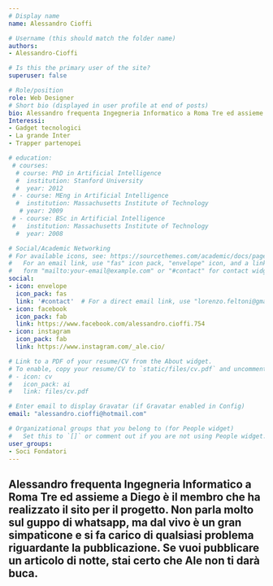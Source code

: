 ```yaml
---
# Display name
name: Alessandro Cioffi

# Username (this should match the folder name)
authors:
- Alessandro-Cioffi

# Is this the primary user of the site?
superuser: false

# Role/position
role: Web Designer
# Short bio (displayed in user profile at end of posts)
bio: Alessandro frequenta Ingegneria Informatico a Roma Tre ed assieme a Diego è il membro che ha realizzato il sito per il progetto. Non parla molto sul guppo di whatsapp, ma dal vivo è un gran simpaticone e si fa carico di qualsiasi problema riguardante la pubblicazione. Se vuoi pubblicare un articolo di notte, stai certo che Ale non ti darà buca.
Interessi:
- Gadget tecnologici
- La grande Inter
- Trapper partenopei

# education:
 # courses:
  # course: PhD in Artificial Intelligence
  #  institution: Stanford University
  #  year: 2012
 # - course: MEng in Artificial Intelligence
  #  institution: Massachusetts Institute of Technology
   # year: 2009
 # - course: BSc in Artificial Intelligence
 #   institution: Massachusetts Institute of Technology
  #  year: 2008

# Social/Academic Networking
# For available icons, see: https://sourcethemes.com/academic/docs/page-builder/#icons
#   For an email link, use "fas" icon pack, "envelope" icon, and a link in the
#   form "mailto:your-email@example.com" or "#contact" for contact widget.
social:
- icon: envelope
  icon_pack: fas
  link: '#contact'  # For a direct email link, use "lorenzo.feltoni@gmail.com".
- icon: facebook
  icon_pack: fab
  link: https://www.facebook.com/alessandro.cioffi.754
- icon: instagram
  icon_pack: fab
  link: https://www.instagram.com/_ale.cio/

# Link to a PDF of your resume/CV from the About widget.
# To enable, copy your resume/CV to `static/files/cv.pdf` and uncomment the lines below.
# - icon: cv
#   icon_pack: ai
#   link: files/cv.pdf

# Enter email to display Gravatar (if Gravatar enabled in Config)
email: "alessandro.cioffi@hotmail.com"

# Organizational groups that you belong to (for People widget)
#   Set this to `[]` or comment out if you are not using People widget.
user_groups:
- Soci Fondatori
---
```


Alessandro frequenta Ingegneria Informatico a Roma Tre ed assieme a Diego è il membro che ha realizzato il sito per il progetto. Non parla molto sul guppo di whatsapp, ma dal vivo è un gran simpaticone e si fa carico di qualsiasi problema riguardante la pubblicazione. Se vuoi pubblicare un articolo di notte, stai certo che Ale non ti darà buca.
---
